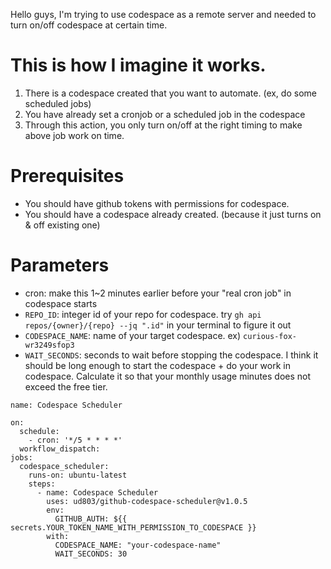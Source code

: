 Hello guys, I'm trying to use codespace as a remote server and needed to turn on/off codespace at certain time.

# This is how I imagine it works.
1. There is a codespace created that you want to automate. (ex, do some scheduled jobs)
2. You have already set a cronjob or a scheduled job in the codespace
3. Through this action, you only turn on/off at the right timing to make above job work on time.

# Prerequisites
- You should have github tokens with permissions for codespace.
- You should have a codespace already created. (because it just turns on & off existing one)

# Parameters
- cron: make this 1~2 minutes earlier before your "real cron job" in codespace starts
- `REPO_ID`: integer id of your repo for codespace. try `gh api repos/{owner}/{repo} --jq ".id"` in your terminal to figure it out
- `CODESPACE_NAME`: name of your target codespace. ex) `curious-fox-wr3249sfop3`
- `WAIT_SECONDS`: seconds to wait before stopping the codespace. I think it should be long enough to start the codespace + do your work in codespace. Calculate it so that your monthly usage minutes does not exceed the free tier.

```
name: Codespace Scheduler

on:
  schedule:
    - cron: '*/5 * * * *' 
  workflow_dispatch:
jobs:
  codespace_scheduler:
    runs-on: ubuntu-latest
    steps:
      - name: Codespace Scheduler
        uses: ud803/github-codespace-scheduler@v1.0.5
        env:
          GITHUB_AUTH: ${{ secrets.YOUR_TOKEN_NAME_WITH_PERMISSION_TO_CODESPACE }}
        with:
          CODESPACE_NAME: "your-codespace-name"
          WAIT_SECONDS: 30
```
